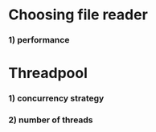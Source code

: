 # Choosing file reader

### 1) performance


# Threadpool

### 1) concurrency strategy

### 2) number of threads
